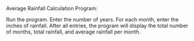 Average Rainfall Calculation Program:

Run the program.
Enter the number of years.
For each month, enter the inches of rainfall.
After all entries, the program will display the total number of months, total rainfall, and average rainfall per month.
